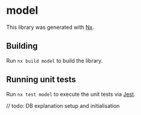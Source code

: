 # model

This library was generated with [Nx](https://nx.dev).

## Building

Run `nx build model` to build the library.

## Running unit tests

Run `nx test model` to execute the unit tests via [Jest](https://jestjs.io).

// todo: DB explanation setup and initialisation
